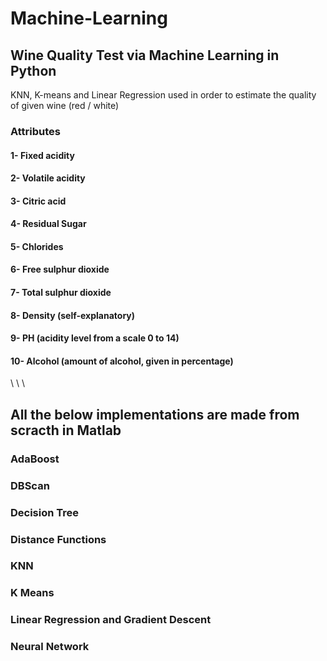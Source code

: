 # Machine-Learning


## Wine Quality Test via Machine Learning in Python

KNN, K-means and Linear Regression used in order to estimate the quality of given wine (red / white)

### Attributes
#### 1-  Fixed acidity
#### 2-	Volatile acidity
#### 3-	Citric acid
#### 4-	Residual Sugar
#### 5-	Chlorides
#### 6-	Free sulphur dioxide
#### 7-	Total sulphur dioxide
#### 8-	Density (self-explanatory)
#### 9-	PH (acidity level from a scale 0 to 14)
#### 10-	Alcohol (amount of alcohol, given in percentage)
\\
\\
\\

## All the below implementations are made from scracth in Matlab

### AdaBoost
### DBScan
### Decision Tree
### Distance Functions
### KNN
### K Means
### Linear Regression and Gradient Descent
### Neural Network


